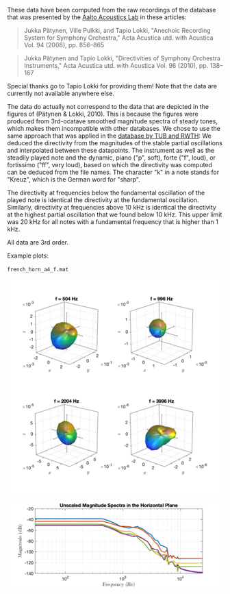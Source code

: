 These data have been computed from the raw recordings of the database that was presented by the [Aalto Acoustics Lab](https://www.aalto.fi/en/aalto-acoustics-lab) in these articles:

> Jukka Pätynen, Ville Pulkki, and Tapio Lokki, "Anechoic Recording System for Symphony Orchestra," Acta Acustica utd. with Acustica Vol. 94 (2008), pp. 856–865

> Jukka Pätynen and Tapio Lokki, "Directivities of Symphony Orchestra Instruments," Acta Acustica utd. with Acustica Vol. 96 (2010), pp. 138–167

Special thanks go to Tapio Lokki for providing them! Note that the data are currently not available anywhere else.

The data do actually not correspond to the data that are depicted in the figures of (Pätynen & Lokki, 2010). This is because the figures were produced from 3rd-ocatave smoothed magnitude spectra of steady tones, which makes them incompatible with other databases. We chose to use the same approach that was applied in the [database by TUB and RWTH](http://dx.doi.org/10.14279/depositonce-5861.2): We deduced the directivity from the magnitudes of the stable partial oscillations and interpolated between these datapoints. The instrument as well as the steadily played note and the dynamic, piano ("p", soft), forte ("f", loud), or fortissimo ("ff", very loud), based on which the directivity was computed can be deduced from the file names. The character "k" in a note stands for "Kreuz", which is the German word for "sharp".

The directivity at frequencies below the fundamental oscillation of the played note is identical the directivity at the fundamental oscillation. Similarly, directivity at frequencies above 10 kHz is identical the directivity at the highest partial oscillation that we found below 10 kHz. This upper limit was 20 kHz for all notes with a fundamental frequency that is higher than 1 kHz.

All data are 3rd order.




Example plots:

`french_horn_a4_f.mat`

![french_horn_a4_f](french_horn_a4_f.png "french_horn_a4_f")

![french_horn_a4_f_spec](french_horn_a4_f_spec.png "french_horn_a4_f_spec")

